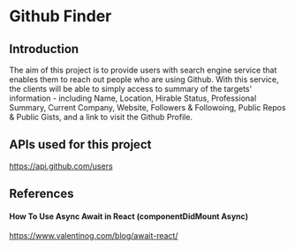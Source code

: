 # Github Finder
## Introduction
The aim of this project is to provide users with search engine service that enables them to reach out people who are using Github.
With this service, the clients will be able to simply access to summary of the targets' information - including Name, Location, Hirable Status, Professional Summary, Current Company, Website, Followers & Followoing, Public Repos & Public Gists, and a link to visit the Github Profile.


## APIs used for this project
https://api.github.com/users

## References
#### How To Use Async Await in React (componentDidMount Async)
https://www.valentinog.com/blog/await-react/
